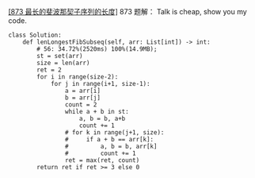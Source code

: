 [[873 最长的斐波那契子序列的长度]](https://leetcode.cn/problems/length-of-longest-fibonacci-subsequence/description/)
873 题解：
Talk is cheap, show you my code.
```python3 []
class Solution:
    def lenLongestFibSubseq(self, arr: List[int]) -> int:
        # 56: 34.72%(2520ms) 100%(14.9MB);
        st = set(arr)
        size = len(arr)
        ret = 2
        for i in range(size-2):
            for j in range(i+1, size-1):
                a = arr[i]
                b = arr[j]
                count = 2
                while a + b in st:
                    a, b = b, a+b
                    count += 1
                # for k in range(j+1, size):
                #     if a + b == arr[k]:
                #         a, b = b, arr[k]
                #         count += 1
                ret = max(ret, count)
        return ret if ret >= 3 else 0
```
